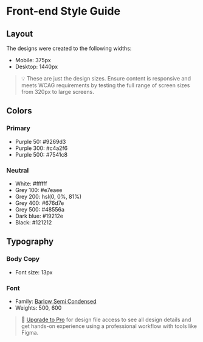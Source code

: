 # Front-end Style Guide

## Layout

The designs were created to the following widths:

- Mobile: 375px
- Desktop: 1440px

> 💡 These are just the design sizes. Ensure content is responsive and meets WCAG requirements by testing the full range of screen sizes from 320px to large screens.

## Colors

### Primary

- Purple 50: #9269d3
- Purple 300: #c4a2f6
- Purple 500: #7541c8

### Neutral

- White: #ffffff
- Grey 100: #e7eaee
- Grey 200: hsl(0, 0%, 81%)
- Grey 400: #676d7e
- Grey 500: #48556a
- Dark blue: #19212e
- Black: #121212

## Typography

### Body Copy

- Font size: 13px

### Font

- Family: [Barlow Semi Condensed](https://fonts.google.com/specimen/Barlow+Semi+Condensed)
- Weights: 500, 600

> 💎 [Upgrade to Pro](https://www.frontendmentor.io/pro?ref=style-guide) for design file access to see all design details and get hands-on experience using a professional workflow with tools like Figma.
